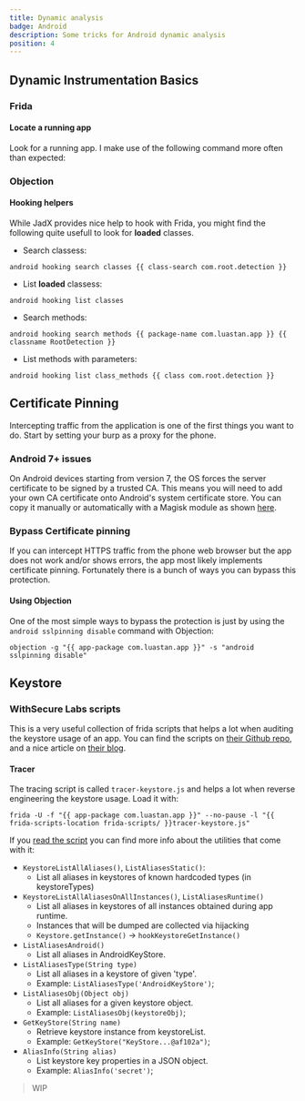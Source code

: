 ```yaml
---
title: Dynamic analysis
badge: Android
description: Some tricks for Android dynamic analysis
position: 4
---
```



## Dynamic Instrumentation Basics

### Frida

<smart-tabs variable="frida" :tabs="{'no-script': 'Without script', 'with-script': 'With Script'}">
<template v-slot:no-script>

```shell
frida -U -f "{{ app-package com.luastan.app }}"
```

</template>
<template v-slot:with-script>

```shell
frida -U -f "{{ app-package com.luastan.app }}" -l "{{ frida-script anti-root.js }}"
```

</template>
</smart-tabs>

#### Locate a running app

Look for a running app. I make use of the following command more often than expected:

<smart-tabs variable="awk" :tabs="{'awk': 'awk', 'alternatives': 'Alternatives'}">
<template v-slot:awk>

```shell
frida-ps -U | grep -i "{{ app-name MyApp }}" | awk '{print $1}'
```

</template>
<template v-slot:alternatives>

If you don't have `awk` you can use one of the following `xargs`+`cut` combinations:

```shell
frida-ps -U | grep -i "{{ app-name MyApp }}" | xargs | cut -d ' ' -f1
frida-ps -U | grep -i "{{ app-name MyApp }}" | xargs echo | cut -d ' ' -f1
frida-ps -U | grep -i "{{ app-name MyApp }}" | {{ trim-whitespaces-command xargs echo }} | cut -d ' ' -f1
frida-ps -U | grep -i "{{ app-name MyApp }}" | cut -d ' ' -f{{ cut-field 1 }}
```

</template>
</smart-tabs>

### Objection

<smart-tabs variable="objection-mode" :tabs="{'launch': 'Launch app', 'attatch': 'Attatch to app'}">
<template v-slot:launch>

```shell
objection -g "{{ app-package com.luastan.app }}" explore
```

</template>
<template v-slot:attatch>

- Without knowing the PID:

```shell
objection -g $(frida-ps -U | grep -i "{{ app-name MyApp }}" | awk '{print $1}') explore
```

- Knowing the PID:

```shell
objection -g {{ PID 123 }} explore
```

</template>
</smart-tabs>

#### Hooking helpers

While JadX provides nice help to hook with Frida, you might find the following quite usefull to look for **loaded** classes.

- Search classess:

```shell
android hooking search classes {{ class-search com.root.detection }}
```

- List **loaded** classess:

```shell
android hooking list classes
```

- Search methods:

```shell
android hooking search methods {{ package-name com.luastan.app }} {{ classname RootDetection }}
```

- List methods with parameters:

```shell
android hooking list class_methods {{ class com.root.detection }}
```

## Certificate Pinning

Intercepting traffic from the application is one of the first things you want to do. Start by setting your burp as a proxy for the phone.

### Android 7+ issues

On Android devices starting from version 7, the OS forces the server certificate to be signed by a trusted CA.
This means you will need to add your own CA certificate onto Android's system certificate store.
You can copy it manually or automatically with a Magisk module as shown [here](/mobile/android/provisioning#system-ca).

### Bypass Certificate pinning

If you can intercept HTTPS traffic from the phone web browser but the app does not work and/or shows errors, the app most likely implements certificate pinning.
Fortunately there is a bunch of ways you can bypass this protection.

#### Using Objection

One of the most simple ways to bypass the protection is just by using the `android sslpinning disable` command with Objection:

```shell
objection -g "{{ app-package com.luastan.app }}" -s "android sslpinning disable"
```

## Keystore

### WithSecure Labs scripts

This is a very useful collection of frida scripts that helps a lot when auditing the keystore usage of an app.
You can find the scripts on [their Github repo](https://github.com/WithSecureLabs/android-keystore-audit/tree/master/frida-scripts), and a nice article on [their blog](https://labs.withsecure.com/publications/how-secure-is-your-android-keystore-authentication).

#### Tracer

The tracing script is called `tracer-keystore.js` and helps a lot when reverse engineering the keystore usage.
Load it with:

```shell
frida -U -f "{{ app-package com.luastan.app }}" --no-pause -l "{{ frida-scripts-location frida-scripts/ }}tracer-keystore.js"
```

If you [read the script](https://github.com/WithSecureLabs/android-keystore-audit/blob/master/frida-scripts/tracer-keystore.js#L7) you can find more info about the utilities that come with it:

- `KeystoreListAllAliases()`, `ListAliasesStatic()`:
  - List all aliases in keystores of known hardcoded types (in keystoreTypes)
- `KeystoreListAllAliasesOnAllInstances()`, `ListAliasesRuntime()`
  - List all aliases in keystores of all instances obtained during app runtime.
  - Instances that will be dumped are collected via hijacking
  - `Keystore.getInstance()` -> `hookKeystoreGetInstance()`
- `ListAliasesAndroid()`
  - List all aliases in AndroidKeyStore.
- `ListAliasesType(String type)`
  - List all aliases in a keystore of given 'type'.
  - Example: `ListAliasesType('AndroidKeyStore')`;
- `ListAliasesObj(Object obj)`
  - List all aliases for a given keystore object. 
  - Example: `ListAliasesObj(keystoreObj)`;
- `GetKeyStore(String name)`
  - Retrieve keystore instance from keystoreList.
  - Example: `GetKeyStore("KeyStore...@af102a")`;
- `AliasInfo(String alias)`
  - List keystore key properties in a JSON object.
  - Example: `AliasInfo('secret')`;

> WIP
